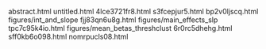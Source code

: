abstract.html
untitled.html
4lce3721fr8.html
s3fcepjur5.html
bp2v0ljscq.html
figures/int_and_slope
fjj83qn6u8g.html
figures/main_effects_slp
tpc7c95k4io.html
figures/mean_betas_threshclust
6r0rc5dhehg.html
sff0kb6o098.html
nomrpucls08.html